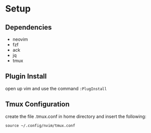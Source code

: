 # Setup

## Dependencies

- neovim
- fzf
- ack
- jq
- tmux

## Plugin Install

open up vim and use the command `:PlugInstall`

## Tmux Configuration

create the file .tmux.conf in home directory and insert the following:

```
source ~/.config/nvim/tmux.conf
```
